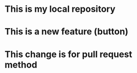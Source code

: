 # This is my local repository
# This is a new feature (button)
# This change is for pull request method
